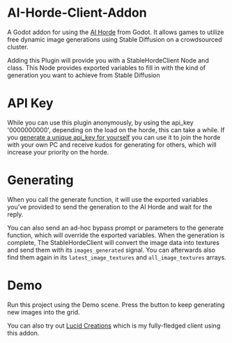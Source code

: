 # AI-Horde-Client-Addon

A Godot addon for using the [AI Horde](https://aihorde.net/) from Godot. It allows games to utilize free dynamic image generations using Stable Diffusion on a crowdsourced cluster.

Adding this Plugin will provide you with a StableHordeClient Node and class. This Node provides exported variables to fill in with the kind of generation you want to achieve from Stable Diffusion

# API Key

While you can use this plugin anonymously, by using the api_key '0000000000', depending on the load on the horde, this can take a while. If you [generate a unique api_key for yourself](https://aihorde.net/register) you can use it to join the horde with your own PC and receive kudos for generating for others, which will increase your priority on the horde.

# Generating

When you call the generate function, it will use the exported variables you've provided to send the generation to the AI Horde and wait for the reply.

You can also send an ad-hoc bypass prompt or parameters to the generate function, which will override the exported variables. When the generation is complete, The StableHordeClient will convert the image data into textures and send them with its `images_generated` signal. You can afterwards also find them again in its `latest_image_textures` and `all_image_textures` arrays.

# Demo

Run this project using the Demo scene. Press the button to keep generating new images into the grid.

You can also try out [Lucid Creations](https://github.com/db0/Lucid-Creations) which is my fully-fledged client using this addon.